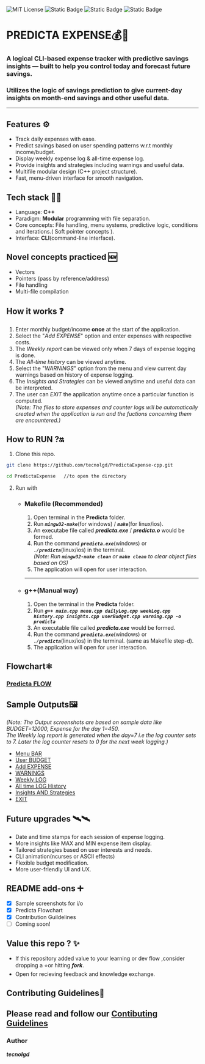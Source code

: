![MIT License](https://img.shields.io/github/license/tecnolgd/PredictaExpense-cpp.svg)
![Static Badge](https://img.shields.io/badge/tools-Open_Source-blue)
![Static Badge](https://img.shields.io/badge/interface-CLI-white)
![Static Badge](https://img.shields.io/badge/version-1.1-red)



# PREDICTA EXPENSE💰🔮
### A logical CLI-based expense tracker with predictive savings insights — built to help you control today and forecast future savings.    
### Utilizes the logic of savings prediction to give current-day insights on month-end savings and other useful data.
 ---
 ## Features ⚙️
 * Track daily expenses with ease.
 * Predict savings based on user spending patterns w.r.t monthly income/budget.
 * Display weekly expense log & all-time expense log.
 * Provide insights and strategies including warnings and useful data.
 * Multifile modular design (C++ project structure).
 * Fast, menu-driven interface for smooth navigation.
 
 ## Tech stack 🚀🚀
 * Language: **C++**
 * Paradigm: **Modular** programming with file separation.
 * Core concepts: File handling, menu systems, predictive logic, conditions and iterations.( Soft pointer concepts ).
 * Interface: **CLI**(command-line interface).
 
 ## Novel concepts practiced 🆕
 * Vectors
 * Pointers (pass by reference/address)
 * File handling
 * Multi-file compilation
 
 ## How it works ❓
 1) Enter monthly budget/income **once** at the start of the application.
 2) Select the "*Add EXPENSE*" option and enter expenses with respective costs.
 3) The *Weekly report* can be viewed only when 7 days of expense logging is done.
 4) The *All-time history* can be viewed anytime.
 5) Select the "*WARNINGS*" option from the menu and view current day warnings based on history of expense logging.
 6) The *Insights and Strategies* can be viewed anytime and useful data can be interpreted.
 7) The user can *EXIT* the application anytime once a particular function is computed.  
 *(Note: The files to store expenses and counter logs will be automatically created when the application is run and the fuctions concerning them are encountered.)*
 
 ## How to RUN ?🔛
 1) Clone this repo.
 
```bash
git clone https://github.com/tecnolgd/PredictaExpense-cpp.git
```
```bash
cd PredictaExpense   //to open the directory
```
      
2) Run with  
    * ### Makefile (Recommended)
        1. Open terminal in the **Predicta** folder. 
        2. Run ***`mingw32-make`***(for windows) / ***`make`***(for linux/ios).
        3. An executabe file called ***predicta.exe*** / ***predicta.o*** would be formed.
        4. Run the command ***`predicta.exe`***(windows) or ***`./predicta`***(linux/ios) in the terminal.  
        *(Note: Run ***`mingw32-make clean`*** or ***`make clean`*** to clear object files based on OS)*
        5. The application will open for user interaction.
        ---

    * ### g++(Manual way)     
        1. Open the terminal in the **Predicta** folder.
        2. Run ***`g++ main.cpp menu.cpp dailyLog.cpp weekLog.cpp history.cpp insights.cpp userBudget.cpp warning.cpp -o predicta`***
        3. An executable file called ***predicta.exe*** would be formed.
        4. Run the command ***`predicta.exe`***(windows) or ***`./predicta`***(linux/ios) in the terminal. (same as Makefile step-d).
        5. The application will open for user interaction.

## Flowchart⚛️
### [Predicta FLOW](output_img/Flowchart_1.png)

 ## Sample Outputs🖼️
 *(Note: The Output screenshots are based on sample data like BUDGET=12000, Expense for the day 1=450.*    
 *The Weekly log report is generated when the day=7 i.e the log counter sets to 7. Later the log counter resets to 0 for the next week logging.)*
* [Menu BAR](output_img/menu_img.png)    
* [User BUDGET](output_img/Budget.png)
* [Add EXPENSE](output_img/Expense_log.png)
* [WARNINGS](output_img/warnings_3.png)
* [Weekly LOG](output_img/week_log.png)
* [All time LOG History](output_img/All_time_log.png)
* [Insights AND Strategies](output_img/insights_3.png)
* [EXIT](output_img/exit.png)
 
 
 ## Future upgrades 🛰️🛰️
 * Date and time stamps for each session of expense logging.
 * More insights like MAX and MIN expense item display.
 * Tailored strategies based on user interests and needs.
 * CLI animation(ncurses or ASCII effects)
 * Flexible budget modification.
 * More user-friendly UI and UX.
 
 ## README add-ons ➕   
- [x] Sample screenshots for i/o
- [x] Predicta Flowchart
- [x] Contribution Guildelines
- [ ] Coming soon!
 
 ## Value this repo ? ✨
*  If this repository added value to your learning or dev flow ,consider dropping a ⭐or hitting ***fork***.  
* Open for recieving feedback and knowledge exchange.
 
 ## Contributing Guidelines📜
 Please read and follow our [Contibuting Guidelines](CONTRIBUTING.md)
 ---
 ### Author     
 ***tecnolgd***

 




